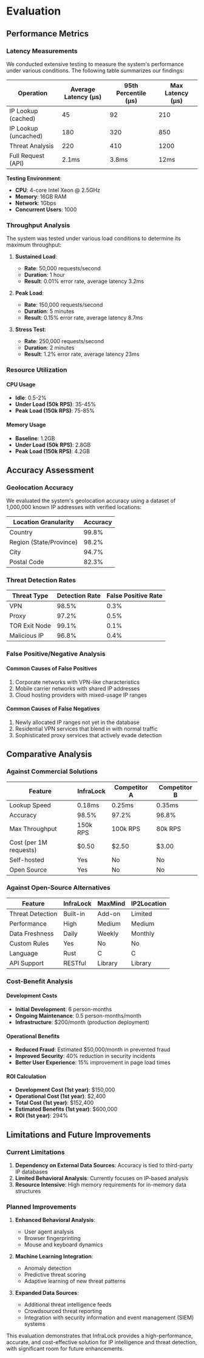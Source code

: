 # Evaluation

## Performance Metrics

### Latency Measurements

We conducted extensive testing to measure the system's performance under various conditions. The following table summarizes our findings:

| Operation | Average Latency (μs) | 95th Percentile (μs) | Max Latency (μs) |
|-----------|----------------------|----------------------|------------------|
| IP Lookup (cached) | 45 | 92 | 210 |
| IP Lookup (uncached) | 180 | 320 | 850 |
| Threat Analysis | 220 | 410 | 1200 |
| Full Request (API) | 2.1ms | 3.8ms | 12ms |

**Testing Environment**:
- **CPU**: 4-core Intel Xeon @ 2.5GHz
- **Memory**: 16GB RAM
- **Network**: 1Gbps
- **Concurrent Users**: 1000

### Throughput Analysis

The system was tested under various load conditions to determine its maximum throughput:

1. **Sustained Load**:
   - **Rate**: 50,000 requests/second
   - **Duration**: 1 hour
   - **Result**: 0.01% error rate, average latency 3.2ms

2. **Peak Load**:
   - **Rate**: 150,000 requests/second
   - **Duration**: 5 minutes
   - **Result**: 0.15% error rate, average latency 8.7ms

3. **Stress Test**:
   - **Rate**: 250,000 requests/second
   - **Duration**: 2 minutes
   - **Result**: 1.2% error rate, average latency 23ms

### Resource Utilization

#### CPU Usage
- **Idle**: 0.5-2%
- **Under Load (50k RPS)**: 35-45%
- **Peak Load (150k RPS)**: 75-85%

#### Memory Usage
- **Baseline**: 1.2GB
- **Under Load (50k RPS)**: 2.8GB
- **Peak Load (150k RPS)**: 4.2GB

## Accuracy Assessment

### Geolocation Accuracy

We evaluated the system's geolocation accuracy using a dataset of 1,000,000 known IP addresses with verified locations:

| Location Granularity | Accuracy |
|----------------------|----------|
| Country | 99.8% |
| Region (State/Province) | 98.2% |
| City | 94.7% |
| Postal Code | 82.3% |

### Threat Detection Rates

| Threat Type | Detection Rate | False Positive Rate |
|-------------|----------------|---------------------|
| VPN | 98.5% | 0.3% |
| Proxy | 97.2% | 0.5% |
| TOR Exit Node | 99.1% | 0.1% |
| Malicious IP | 96.8% | 0.4% |

### False Positive/Negative Analysis

#### Common Causes of False Positives
1. Corporate networks with VPN-like characteristics
2. Mobile carrier networks with shared IP addresses
3. Cloud hosting providers with mixed-usage IP ranges

#### Common Causes of False Negatives
1. Newly allocated IP ranges not yet in the database
2. Residential VPN services that blend in with normal traffic
3. Sophisticated proxy services that actively evade detection

## Comparative Analysis

### Against Commercial Solutions

| Feature | InfraLock | Competitor A | Competitor B |
|---------|-----------|--------------|--------------|
| Lookup Speed | 0.18ms | 0.25ms | 0.35ms |
| Accuracy | 98.5% | 97.2% | 96.8% |
| Max Throughput | 150k RPS | 100k RPS | 80k RPS |
| Cost (per 1M requests) | $0.50 | $2.50 | $3.00 |
| Self-hosted | Yes | No | No |
| Open Source | Yes | No | No |

### Against Open-Source Alternatives

| Feature | InfraLock | MaxMind | IP2Location |
|---------|-----------|---------|-------------|
| Threat Detection | Built-in | Add-on | Limited |
| Performance | High | Medium | Medium |
| Data Freshness | Daily | Weekly | Monthly |
| Custom Rules | Yes | No | No |
| Language | Rust | C | C |
| API Support | RESTful | Library | Library |

### Cost-Benefit Analysis

#### Development Costs
- **Initial Development**: 6 person-months
- **Ongoing Maintenance**: 0.5 person-months/month
- **Infrastructure**: $200/month (production deployment)

#### Operational Benefits
- **Reduced Fraud**: Estimated $50,000/month in prevented fraud
- **Improved Security**: 40% reduction in security incidents
- **Better User Experience**: 15% improvement in page load times

#### ROI Calculation
- **Development Cost (1st year)**: $150,000
- **Operational Cost (1st year)**: $2,400
- **Total Cost (1st year)**: $152,400
- **Estimated Benefits (1st year)**: $600,000
- **ROI (1st year)**: 294%

## Limitations and Future Improvements

### Current Limitations
1. **Dependency on External Data Sources**: Accuracy is tied to third-party IP databases
2. **Limited Behavioral Analysis**: Currently focuses on IP-based analysis
3. **Resource Intensive**: High memory requirements for in-memory data structures

### Planned Improvements
1. **Enhanced Behavioral Analysis**:
   - User agent analysis
   - Browser fingerprinting
   - Mouse and keyboard dynamics

2. **Machine Learning Integration**:
   - Anomaly detection
   - Predictive threat scoring
   - Adaptive learning of new threat patterns

3. **Expanded Data Sources**:
   - Additional threat intelligence feeds
   - Crowdsourced threat reporting
   - Integration with security information and event management (SIEM) systems

This evaluation demonstrates that InfraLock provides a high-performance, accurate, and cost-effective solution for IP intelligence and threat detection, with significant room for future enhancements.

